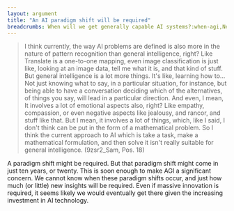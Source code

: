 ```yaml
---
layout: argument
title: "An AI paradigm shift will be required"
breadcrumbs: When will we get generally capable AI systems?:when-agi,Never:never,An AI paradigm shift will be required:an--ai-paradigm-shift-will-be-required
---
```

<blockquote>I think currently, the way AI problems are defined is also more in the nature of pattern recognition than general intelligence, right? Like Translate is a one-to-one mapping, even image classification is just like, looking at an image data, tell me what it is, and that kind of stuff. But general intelligence is a lot more things. It's like, learning how to... Not just knowing what to say, in a particular situation, for instance, but being able to have a conversation deciding which of the alternatives, of things you say, will lead in a particular direction. And even, I mean, It involves a lot of emotional aspects also, right? Like empathy, compassion, or even negative aspects like jealousy, and rancor, and stuff like that. But I mean, it involves a lot of things, which, like I said, I don't think can be put in the form of a mathematical problem. So I think the current approach to AI which is take a task, make a mathematical formulation, and then solve it isn't really suitable for general intelligence. (9zsr2_Sam, Pos. 18)</blockquote>
A paradigm shift might be required. But that paradigm shift might come in just ten years, or twenty. This is soon enough to make AGI a significant concern. We cannot know when these paradigm shifts occur, and just how much (or little) new insights will be required.
Even if massive innovation is required, it seems likely we would eventually get there given the increasing investment in AI technology.
